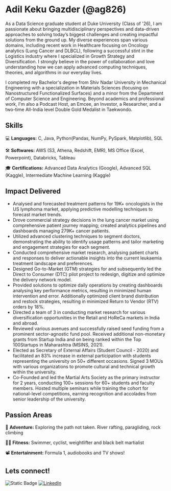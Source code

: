# Adil Keku Gazder (@ag826)

As a Data Science graduate student at Duke University (Class of '26), I am passionate about bringing multidisciplinary perspectives and data-driven approaches to solving today’s biggest challenges and creating impactful solutions from the ground up. My diverse experiences span various domains, including recent work in Healthcare focusing on Oncology analytics (Lung Cancer and DLBCL), following a successful stint in the Logistics industry where I specialized in Growth Strategy and Diversification. I strongly believe in the power of collaboration and love understanding how we can apply advanced computing techniques, theories, and algorithms in our everyday lives.

I completed my Bachelor's degree from Shiv Nadar University in Mechanical Engineering with a specialization in Materials Sciences (focusing on Nanostructured Functionalized Surfaces) and a minor from the Department of Computer Science and Engineering. Beyond academics and professional work, I'm also a Podcast Host, an Emcee, an Investor, a Researcher, and a two-time All-India level Double Gold Medalist in Taekwondo.

## Skills
💻 **Languages:** C, Java, Python(Pandas, NumPy, PySpark, Matplotlib), SQL

🛠 **Softwares:** AWS (S3, Athena, Redshift, EMR), MS Office (Excel, Powerpoint), Databricks, Tableau

🎓 **Certifications:** Advanced Data Analytics (Google), Advanced SQL (Kaggle), Intermediate Machine Learning (Kaggle)

## Impact Delivered
-	Analysed and forecasted treatment patterns for 19K+ oncologists in the US lymphoma market, applying predictive modelling techniques to forecast market trends. 
-	Drove commercial strategy decisions in the lung cancer market using comprehensive patient journey mapping; created analytics pipelines and dashboards managing 279K+ cancer patients.
-	Utilized advanced clustering techniques to segment doctors, demonstrating the ability to identify usage patterns and tailor marketing and engagement strategies for each segment.
-	Conducted comprehensive market research, analysing patient charts and responses to deliver actionable insights into the current leukaemia treatment landscape and preferences. 
-	Designed Go-to-Market (GTM) strategies for and subsequently led the Direct to Consumer (DTC) pilot project to redesign, digitize and optimize the delivery network model.
-	Provided solutions to optimize daily operations by creating dashboards analysing key performance metrics, resulting in minimized human intervention and error. Additionally optimized client brand distribution and restock strategies, resulting in minimized Return to Vendor (RTV) orders by 18%.
-	Directed a team of 3 in conducting market research for various diversification opportunities in the Retail and HoReCa markets in India and abroad.
-	Reviewed various avenues and successfully raised seed funding from a prominent sector-agnostic fund pool. Received additional non-monetary grants from Startup India and on being ranked within the Top 100Startups in Maharashtra (MSINS, 2021).
-	Elected as Secretary of External Affairs (Student Council - 2020) and facilitated an 83% increase in external participation with students representing the university on 50+ different occasions. Signed 3 MOUs with various organizations to promote cultural and technical growth within the university.
-	Co-Founded and led the Martial Arts Society as the primary instructor for 2 years, conducting 100+ sessions for 60+ students and faculty members. Hosted multiple seminars while training the cohort for national-level competitions, earning recognition and accolades from senior leadership of the university.


## Passion Areas
🌄 **Adventure:** Exploring the path not taken. River rafting, paragliding, rock climbing

🏊‍♂️ **Fitness:** Swimmer, cyclist, weightlifter and black belt martialist

📽 **Entertainment:** Formula 1, audiobooks and TV shows!

## Lets connect!
![Static Badge](https://img.shields.io/badge/Gmail-%23d3d3d3?style=for-the-badge&logo=gmail&logoColor=red&labelColor=e6e6e6&color=e6e6e6&link=(mailto%3AYourEmail%40gmail.com))
[![LinkedIn](https://img.shields.io/badge/LinkedIn-0077B5?style=for-the-badge&logo=linkedin&logoColor=white)](https://www.linkedin.com/in/adilgazder/)

